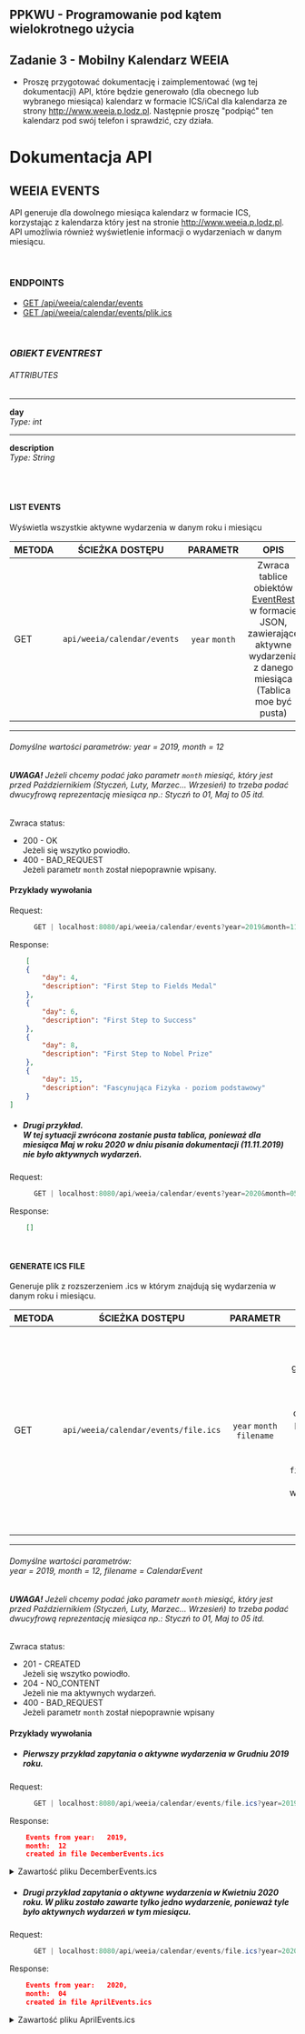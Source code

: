 ## PPKWU - Programowanie pod kątem wielokrotnego użycia
## Zadanie 3 - Mobilny Kalendarz WEEIA
* Proszę przygotować dokumentację i zaimplementować (wg tej dokumentacji) API, które będzie generowało (dla obecnego lub wybranego miesiąca) kalendarz w formacie ICS/iCal dla kalendarza ze strony http://www.weeia.p.lodz.pl. Następnie proszę "podpiąć" ten kalendarz pod swój telefon i sprawdzić, czy działa.

 **Dokumentacja API**
 ===================
 
 ## **WEEIA EVENTS**

API generuje dla dowolnego miesiąca kalendarz w formacie ICS, korzystając z kalendarza który jest na stronie http://www.weeia.p.lodz.pl.
 API umożliwia również wyświetlenie informacji o wydarzeniach w danym miesiącu.
   
<br /> 

### ENDPOINTS
* [GET    /api/weeia/calendar/events](#list-events)
* [GET    /api/weeia/calendar/events/plik.ics](#generate-ics-file)

<br />

### *OBIEKT EVENTREST*

###### ATTRIBUTES
_________
**day**  
*Type: int*
_________
**description**  
*Type: String*
<br />  
<br />
<br />


#### **LIST EVENTS**
Wyświetla wszystkie aktywne wydarzenia w danym roku i miesiącu



| METODA | ŚCIEŻKA DOSTĘPU | PARAMETR | OPIS |
|--------|:---------------:|:--------:|:----:|
| GET| `api/weeia/calendar/events`| `year`  `month` | Zwraca tablice obiektów [EventRest](#obiekt-eventrest) w formacie JSON, zawierające aktywne wydarzenia z danego miesiąca (Tablica moe być pusta)|
-----
###### Domyślne wartości parametrów: year = 2019, month = 12
###### **UWAGA!** Jeżeli chcemy podać jako parametr `month` miesiąć, który jest przed Październikiem (Styczeń, Luty, Marzec... Wrzesień) to trzeba podać dwucyfrową reprezentację miesiąca np.: Styczń to 01, Maj to 05 itd. 
Zwraca status:
* 200 - OK <br />Jeżeli się wszytko powiodło.
* 400 - BAD_REQUEST <br />Jeżeli parametr `month` został niepoprawnie wpisany.
  

#### **Przykłady wywołania**

Request: 
```java
      GET | localhost:8080/api/weeia/calendar/events?year=2019&month=11 
```
Response:
```json
    [
    {
        "day": 4,
        "description": "First Step to Fields Medal"
    },
    {
        "day": 6,
        "description": "First Step to Success"
    },
    {
        "day": 8,
        "description": "First Step to Nobel Prize"
    },
    {
        "day": 15,
        "description": "Fascynująca Fizyka - poziom podstawowy"
    }
] 
```   

* ##### Drugi przykład.<br />W tej sytuacji zwrócona zostanie pusta tablica, ponieważ dla miesiąca Maj w roku 2020 w dniu pisania dokumentacji (11.11.2019) nie było aktywnych wydarzeń.

Request: 
```java
      GET | localhost:8080/api/weeia/calendar/events?year=2020&month=05
```
Response:
```json
    [] 
```
  
  
  <br />
  
#### **GENERATE ICS FILE**
Generuje plik z rozszerzeniem .ics w którym znajdują się wydarzenia w danym roku i miesiącu.  
 
| METODA | ŚCIEŻKA DOSTĘPU | PARAMETR | OPIS |
|--------|:---------------:|:--------:|:----:|
| GET| `api/weeia/calendar/events/file.ics`| `year`  `month`  `filename` | Zwraca informacje czy generowanie pliku się powiodło. Jeżeli operacja się powiodła to zostaje utworzony plik `filename`.ics z aktywnymi wydarzeniami w danym miesiąci i roku.|
-----
###### Domyślne wartości parametrów:<br />year = 2019, month = 12, filename = CalendarEvent
###### **UWAGA!** Jeżeli chcemy podać jako parametr `month` miesiąć, który jest przed Październikiem (Styczeń, Luty, Marzec... Wrzesień) to trzeba podać dwucyfrową reprezentację miesiąca np.: Styczń to 01, Maj to 05 itd. 
Zwraca status:
* 201 - CREATED <br />Jeżeli się wszytko powiodło.
* 204 - NO_CONTENT <br />Jeżeli nie ma aktywnych wydarzeń.
* 400 - BAD_REQUEST <br />Jeżeli parametr `month` został niepoprawnie wpisany
  

#### **Przykłady wywołania**
* ##### Pierwszy przykład zapytania o aktywne wydarzenia w Grudniu 2019 roku.
Request: 
```java
      GET | localhost:8080/api/weeia/calendar/events/file.ics?year=2019&month=12&filename=DecemberEvents 
```
Response:
```json
    Events from year:	2019,
    month:	12
    created in file DecemberEvents.ics
```   
<details>
    <summary>Zawartość pliku DecemberEvents.ics</summary>
    <p>
     
    ``` 
    BEGIN:VCALENDAR
    PRODID:-//Apple Inc.//Mac OS X 10.15.1//EN
    VERSION:2.0
    CALSCALE:GREGORIAN
    BEGIN:VEVENT
    DTSTAMP:20191111T185610Z
    DTSTART;VALUE=DATE:20191206
    SUMMARY:First Step to Nobel Prize
    UID:a61b4e58-02ab-4cdb-9bab-9f6d1d9ba94a
    END:VEVENT
    BEGIN:VEVENT
    DTSTAMP:20191111T185610Z
    DTSTART;VALUE=DATE:20191209
    SUMMARY:First Step to Fields Medal
    UID:34f4b131-8be2-454f-9e70-050a676e1d0d
    END:VEVENT
    BEGIN:VEVENT
    DTSTAMP:20191111T185610Z
    DTSTART;VALUE=DATE:20191211
    SUMMARY:Fascynująca Fizyka - poziom ponadpodstawowy
    UID:3e67852c-8469-4920-ad2c-5036d75577fd
    END:VEVENT
    BEGIN:VEVENT
    DTSTAMP:20191111T185610Z
    DTSTART;VALUE=DATE:20191216
    SUMMARY:Matura próbna Matematyka podstawowa
    UID:b04d25ac-2b26-4612-9809-eeb1b00bf70a
    END:VEVENT
    BEGIN:VEVENT
    DTSTAMP:20191111T185610Z
    DTSTART;VALUE=DATE:20191217
    SUMMARY:Matura próbna Matematyka rozszerzona
    UID:99740914-773f-464a-a1ac-fc77a1e8a89e
    END:VEVENT
    BEGIN:VEVENT
    DTSTAMP:20191111T185610Z
    DTSTART;VALUE=DATE:20191218
    SUMMARY:Matura próbna Fizyka rozszerzona
    UID:12b850e4-12fd-45a7-b40b-25a0d72ae141
    END:VEVENT
    BEGIN:VEVENT
    DTSTAMP:20191111T185610Z
    DTSTART;VALUE=DATE:20191219
    SUMMARY:Matura próbna Chemia rozszerzona
    UID:52035910-b9cc-4ee5-a63c-f72b0b8680a1
    END:VEVENT
    END:VCALENDAR
    ```  
</p></details>

* ##### Drugi przyklad zapytania o aktywne wydarzenia w Kwietniu 2020 roku. W pliku zostało zawarte tylko jedno wydarzenie, ponieważ tyle było aktywnych wydarzeń w tym miesiącu.
Request: 
```java
      GET | localhost:8080/api/weeia/calendar/events/file.ics?year=2020&month=04&filename=AprilEvents 
```
Response:
```json
    Events from year:	2020,
    month:	04
    created in file AprilEvents.ics
```   
<details>
    <summary>Zawartość pliku AprilEvents.ics</summary>
    <p>
     
    ``` 
    BEGIN:VCALENDAR
    PRODID:-//Apple Inc.//Mac OS X 10.15.1//EN
    VERSION:2.0
    CALSCALE:GREGORIAN
    BEGIN:VEVENT
    DTSTAMP:20191111T231638Z
    DTSTART;VALUE=DATE:20200423
    SUMMARY:gala rozdania nagród w konkursach
    UID:47359b6c-e412-486e-82d8-3fd0625dcf84
    END:VEVENT
    END:VCALENDAR
    ```  
</p></details>
